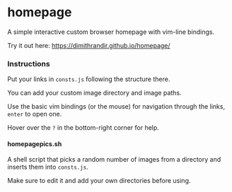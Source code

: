 # homepage
A simple interactive custom browser homepage with vim-line bindings.

Try it out here: https://dimithrandir.github.io/homepage/

### Instructions

Put your links in `consts.js` following the structure there.

You can add your custom image directory and image paths.

Use the basic vim bindings (or the mouse) for navigation through the links, `enter` to open one.

Hover over the `?` in the bottom-right corner for help.

#### homepagepics.sh

A shell script that picks a random number of images from a directory and inserts them into `consts.js`. 

Make sure to edit it and add your own directories before using.

